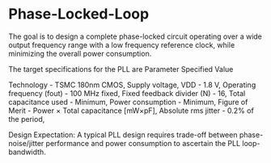 # Phase-Locked-Loop
The goal is to design a complete phase-locked circuit operating over a wide output frequency range with a low frequency reference clock, while minimizing the overall power consumption.

The target specifications for the PLL are
Parameter                                                 Specified Value

Technology -                                              TSMC 180nm CMOS,
Supply voltage, VDD -                                          1.8 V,
Operating frequency (fout) -                                100 MHz fixed, 
Fixed feedback divider (N) -                                     16,
Total capacitance used -                                       Minimum,
Power consumption -                                            Minimum,
Figure of Merit -                               Power × Total capacitance [mW×pF],
Absolute rms jitter -                                     0.2% of the period,

Design Expectation: A typical PLL design requires trade-off between phase-noise/jitter performance and power consumption to ascertain the PLL loop-bandwidth.
